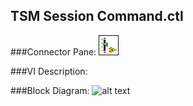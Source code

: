 ## **TSM Session Command.ctl**
###Connector Pane:
![alt text](/docs/images/Instrument%20Control/TSM%20Session%20Command.ctlc.png "TSM Session Command.ctl connector pane")

###VI Description:


###Block Diagram:
![alt text](/docs/images/Instrument%20Control/TSM%20Session%20Command.ctld.png "TSM Session Command.ctl block diagram")
